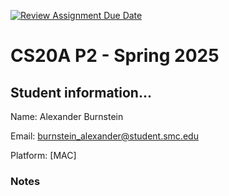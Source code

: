[![Review Assignment Due Date](https://classroom.github.com/assets/deadline-readme-button-22041afd0340ce965d47ae6ef1cefeee28c7c493a6346c4f15d667ab976d596c.svg)](https://classroom.github.com/a/G6P33TP-)
# CS20A P2 - Spring 2025 #

## Student information... ##
Name: Alexander Burnstein

Email: burnstein_alexander@student.smc.edu

Platform: [MAC]

### Notes ###
